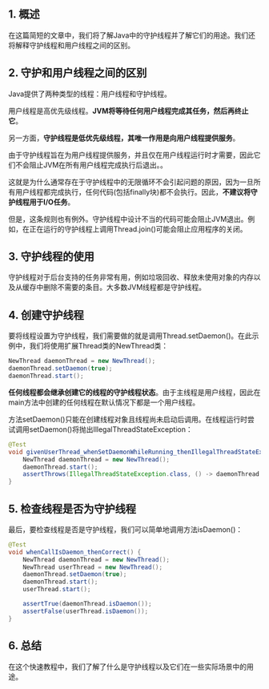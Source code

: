 ## 1. 概述

在这篇简短的文章中，我们将了解Java中的守护线程并了解它们的用途。我们还将解释守护线程和用户线程之间的区别。

## 2. 守护和用户线程之间的区别

Java提供了两种类型的线程：用户线程和守护线程。

用户线程是高优先级线程。**JVM将等待任何用户线程完成其任务，然后再终止它**。

另一方面，**守护线程是低优先级线程，其唯一作用是向用户线程提供服务**。

由于守护线程旨在为用户线程提供服务，并且仅在用户线程运行时才需要，因此它们不会阻止JVM在所有用户线程完成执行后退出。。

这就是为什么通常存在于守护线程中的无限循环不会引起问题的原因，因为一旦所有用户线程都完成执行，任何代码(包括finally块)都不会执行。因此，**不建议将守护线程用于I/O任务**。

但是，这条规则也有例外。守护线程中设计不当的代码可能会阻止JVM退出。例如，在正在运行的守护线程上调用Thread.join()可能会阻止应用程序的关闭。

## 3. 守护线程的使用

守护线程对于后台支持的任务非常有用，例如垃圾回收、释放未使用对象的内存以及从缓存中删除不需要的条目。大多数JVM线程都是守护线程。

## 4. 创建守护线程

要将线程设置为守护线程，我们需要做的就是调用Thread.setDaemon()。在此示例中，我们将使用扩展Thread类的NewThread类：

```java
NewThread daemonThread = new NewThread();
daemonThread.setDaemon(true);
daemonThread.start();
```

**任何线程都会继承创建它的线程的守护线程状态**。由于主线程是用户线程，因此在main方法中创建的任何线程在默认情况下都是一个用户线程。

方法setDaemon()只能在创建线程对象且线程尚未启动后调用。在线程运行时尝试调用setDaemon()将抛出IllegalThreadStateException：

```java
@Test
void givenUserThread_whenSetDaemonWhileRunning_thenIllegalThreadStateException() {
    NewThread daemonThread = new NewThread();
    daemonThread.start();
    assertThrows(IllegalThreadStateException.class, () -> daemonThread.setDaemon(true));
}
```

## 5. 检查线程是否为守护线程

最后，要检查线程是否是守护线程，我们可以简单地调用方法isDaemon()：

```java
@Test
void whenCallIsDaemon_thenCorrect() {
    NewThread daemonThread = new NewThread();
    NewThread userThread = new NewThread();
    daemonThread.setDaemon(true);
    daemonThread.start();
    userThread.start();

    assertTrue(daemonThread.isDaemon());
    assertFalse(userThread.isDaemon());
}
```

## 6. 总结

在这个快速教程中，我们了解了什么是守护线程以及它们在一些实际场景中的用途。